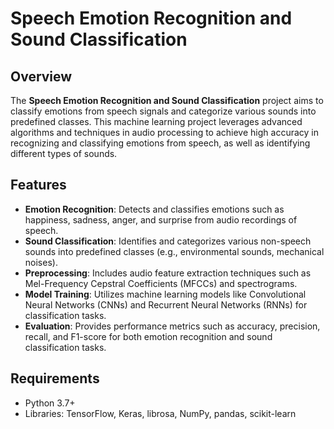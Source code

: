 # Speech Emotion Recognition and Sound Classification

## Overview

The **Speech Emotion Recognition and Sound Classification** project aims to classify emotions from speech signals and categorize various sounds into predefined classes. This machine learning project leverages advanced algorithms and techniques in audio processing to achieve high accuracy in recognizing and classifying emotions from speech, as well as identifying different types of sounds.

## Features

- **Emotion Recognition**: Detects and classifies emotions such as happiness, sadness, anger, and surprise from audio recordings of speech.
- **Sound Classification**: Identifies and categorizes various non-speech sounds into predefined classes (e.g., environmental sounds, mechanical noises).
- **Preprocessing**: Includes audio feature extraction techniques such as Mel-Frequency Cepstral Coefficients (MFCCs) and spectrograms.
- **Model Training**: Utilizes machine learning models like Convolutional Neural Networks (CNNs) and Recurrent Neural Networks (RNNs) for classification tasks.
- **Evaluation**: Provides performance metrics such as accuracy, precision, recall, and F1-score for both emotion recognition and sound classification tasks.

## Requirements

- Python 3.7+
- Libraries: TensorFlow, Keras, librosa, NumPy, pandas, scikit-learn

